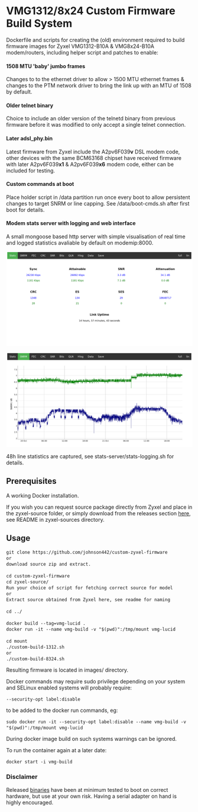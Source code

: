 # VMG1312/8x24 Custom Firmware Build System
 
Dockerfile and scripts for creating the (old) environment required to build firmware images for Zyxel VMG1312-B10A & VMG8x24-B10A modem/routers, including helper script and patches to enable:
 
#### 1508 MTU 'baby' jumbo frames
Changes to to the ethernet driver to allow > 1500 MTU ethernet frames & changes to the PTM network driver to bring the link up with an MTU of 1508 by default.
 
#### Older telnet binary
Choice to include an older version of the telnetd binary from previous firmware before it was modified to only accept a single telnet connection.
 
#### Later adsl_phy.bin
Latest firmware from Zyxel include the A2pv6F039**v** DSL modem code, other devices with the same BCM63168 chipset have received firmware with later A2pv6F039**x1** & A2pv6F039**x6** modem code, either can be included for testing.

#### Custom commands at boot

Place holder script in /data partition run once every boot to allow persistent changes to target SNRM or line capping. See /data/boot-cmds.sh after first boot for details.
 
#### Modem stats server with logging and web interface
A small mongoose based http server with simple visualisation of real time and logged statistics avaliable by default on modemip:8000. 

![screen1](/stats-staging/screenshot1.png?raw=true "Stats screenshot1")

![screen2](/stats-staging/screenshot2.png?raw=true "Stats screenshot2")

48h line statistics are captured, see stats-server/stats-logging.sh for details.


## Prerequisites
 
A working Docker installation.
 
If you wish you can request source package directly from Zyxel and place in the zyxel-source folder, or simply download from the releases section [here](https://github.com/johnson442/zyxel-sources/releases), see README in zyxel-sources directory.
 

## Usage
 
```
git clone https://github.com/johnson442/custom-zyxel-firmware
or
download source zip and extract.
 
cd custom-zyxel-firmware
cd zyxel-source/
Run your choice of script for fetching correct source for model
or
Extract source obtained from Zyxel here, see readme for naming

cd ../
 
docker build --tag=vmg-lucid .
docker run -it --name vmg-build -v "$(pwd)":/tmp/mount vmg-lucid
 
cd mount
./custom-build-1312.sh
or
./custom-build-8324.sh
```

Resulting firmware is located in images/ directory.

Docker commands may require sudo privilege depending on your system and SELinux enabled systems will probably require:
```
--security-opt label:disable
```
to be added to the docker run commands, eg:
```
sudo docker run -it --security-opt label:disable --name vmg-build -v "$(pwd)":/tmp/mount vmg-lucid
```

During docker image build on such systems warnings can be ignored.

To run the container again at a later date:

```
docker start -i vmg-build
```

### Disclaimer
Released [binaries](https://github.com/johnson442/custom-zyxel-firmware/releases) have been at minimum tested to boot on correct hardware, but use at your own risk. Having a serial adapter on hand is highly encouraged.
